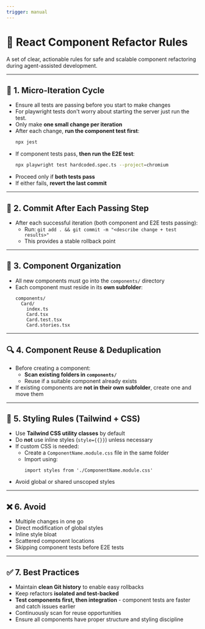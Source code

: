 ```yaml
---
trigger: manual
---
```


# 🧠 React Component Refactor Rules

A set of clear, actionable rules for safe and scalable component refactoring during agent-assisted development.

---

## 🔁 1. Micro-Iteration Cycle

- Ensure all tests are passing before you start to make changes
- For playwright tests don't worry about starting the server just run the test.
- Only make **one small change per iteration**
- After each change, **run the component test first**:
  ```bash
  npx jest
  ```
- If component tests pass, **then run the E2E test**:
  ```bash
  npx playwright test hardcoded.spec.ts --project=chromium
  ```
- Proceed only if **both tests pass**
- If either fails, **revert the last commit**

---

## 💾 2. Commit After Each Passing Step

- After each successful iteration (both component and E2E tests passing):
  - Run: `git add . && git commit -m "<describe change + test results>"`
  - This provides a stable rollback point

---

## 📁 3. Component Organization

- All new components must go into the `components/` directory
- Each component must reside in its **own subfolder**:
  ```
  components/
    Card/
      index.ts
      Card.tsx
      Card.test.tsx
      Card.stories.tsx
  ```

---

## 🔍 4. Component Reuse & Deduplication

- Before creating a component:
  - **Scan existing folders in `components/`**
  - Reuse if a suitable component already exists
- If existing components are **not in their own subfolder**, create one and move them

---

## 🎨 5. Styling Rules (Tailwind + CSS)

- Use **Tailwind CSS utility classes** by default
- Do **not** use inline styles (`style={{}}`) unless necessary
- If custom CSS is needed:
  - Create a `ComponentName.module.css` file in the same folder
  - Import using:
    ```tsx
    import styles from './ComponentName.module.css'
    ```
- Avoid global or shared unscoped styles

---

## ❌ 6. Avoid

- Multiple changes in one go
- Direct modification of global styles
- Inline style bloat
- Scattered component locations
- Skipping component tests before E2E tests

---

## ✅ 7. Best Practices

- Maintain **clean Git history** to enable easy rollbacks
- Keep refactors **isolated and test-backed**
- **Test components first, then integration** - component tests are faster and catch issues earlier
- Continuously scan for reuse opportunities
- Ensure all components have proper structure and styling discipline